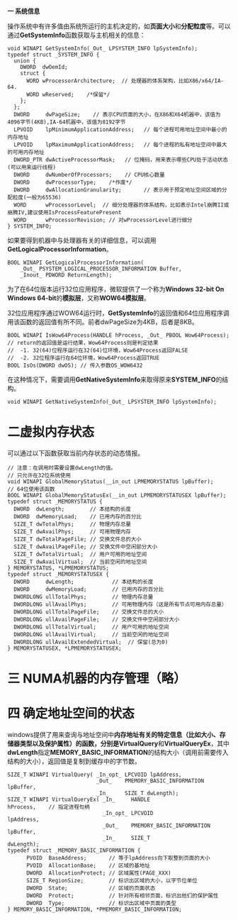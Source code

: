 **一 系统信息**

操作系统中有许多值由系统所运行的主机决定的，如**页面大小**和**分配粒度**等。可以通过**GetSystemInfo**函数获取与主机相关的信息：

 

```
void WINAPI GetSystemInfo(_Out_ LPSYSTEM_INFO lpSystemInfo);
typedef struct _SYSTEM_INFO {
  union {
    DWORD  dwOemId;
    struct {
      WORD wProcessorArchitecture;  // 处理器的体系架构，比如X86/x64/IA-64.
      WORD wReserved;    /*保留*/
    };
  };
  DWORD     dwPageSize;    // 表示CPU页面的大小，在X86和X64机器中，该值为4096字节(4KB),IA-64机器中，该值为8192字节
  LPVOID    lpMinimumApplicationAddress;   // 每个进程可用地址空间中最小的内存地址
  LPVOID    lpMaximumApplicationAddress;   // 每个进程的私有地址空间中最大的可用内存地址
  DWORD_PTR dwActiveProcessorMask;   // 位掩码，用来表示哪些CPU处于活动状态(可以用来运行线程)
  DWORD     dwNumberOfProcessors;    // CPU核心数量
  DWORD     dwProcessorType;    /*作废*/
  DWORD     dwAllocationGranularity;       // 表示用于预定地址空间区域的分配粒度(一般为65536)
  WORD      wProcessorLevel;  // 细分处理器的体系结构，比如表示Intel崩腾II或崩腾IV,建议使用IsProcessFeaturePresent
  WORD      wProcessorRevision; // 对wProcessorLevel进行细分
} SYSTEM_INFO;
```

如果要得到机器中与处理器有关的详细信息，可以调用**GetLogicalProcessorInformation**。

 

```
BOOL WINAPI GetLogicalProcessorInformation(
    _Out_ PSYSTEM_LOGICAL_PROCESSOR_INFORMATION Buffer,
    _Inout_ PDWORD ReturnLength);
```

为了在64位版本运行32位应用程序，微软提供了一个称为**Windows 32-bit On Windows 64-bit**的**模拟层**，又称**WOW64模拟层**。

32位应用程序通过WOW64运行时，**GetSystemInfo**的返回值和64位应用程序调用该函数的返回值有所不同。前者dwPageSize为4KB，后者是8KB。

 

```
BOOL WINAPI IsWow64Process(HANDLE hProcess, _Out_ PBOOL Wow64Process);
// return的返回值是运行结果，Wow64Process则是判定结果
//  -1. 32(64)位程序运行在32(64)位环境，Wow64Process返回FALSE
//  -2. 32位程序运行在64位环境，Wow64Process返回TRUE
BOOL IsOs(DWORD dwOS); // 传入参数OS_WOW6432
```

在这种情况下，需要调用**GetNativeSystemInfo**来取得原来**SYSTEM_INFO**的结构。

 

```
void WINAPI GetNativeSystemInfo(_Out_ LPSYSTEM_INFO lpSystemInfo);
```

# 二虚拟内存状态

可以通过以下函数获取当前内存状态的动态情报。

 

```
// 注意：在调用时需要设置dwLength的值。
// 只允许在32位系统使用
void WINAPI GlobalMemoryStatus(__in_out LPMEMORYSTATUS lpBuffer);
// 64位使用该函数
BOOL WINAPI GlobalMemoryStatusEx(__in_out LPMEMORYSTATUSEX lpBuffer);
typedef struct _MEMORYSTATUS {
  DWORD  dwLength;        // 本结构的长度
  DWORD  dwMemoryLoad;    // 已用内存的百分比
  SIZE_T dwTotalPhys;     // 物理内存总量
  SIZE_T dwAvailPhys;     // 可用物理内存
  SIZE_T dwTotalPageFile; // 交换文件总的大小
  SIZE_T dwAvailPageFile; // 交换文件中空闲部分大小
  SIZE_T dwTotalVirtual;  // 用户可用的地址空间
  SIZE_T dwAvailVirtual;  // 当前空闲的地址空间
} MEMORYSTATUS, *LPMEMORYSTATUS;
typedef struct _MEMORYSTATUSEX {
  DWORD     dwLength;            // 本结构的长度
  DWORD     dwMemoryLoad;        // 已用内存的百分比
  DWORDLONG ullTotalPhys;        // 物理内存总量
  DWORDLONG ullAvailPhys;        // 可用物理内存（这是所有节点可用内存总量）
  DWORDLONG ullTotalPageFile;    // 交换文件总的大小
  DWORDLONG ullAvailPageFile;    // 交换文件中空闲部分大小
  DWORDLONG ullTotalVirtual;     // 用户可用的地址空间
  DWORDLONG ullAvailVirtual;     // 当前空闲的地址空间
  DWORDLONG ullAvailExtendedVirtual;  // 保留(总为0)
} MEMORYSTATUSEX, *LPMEMORYSTATUSEX;
```

# 三 NUMA机器的内存管理（略）

# 四 确定地址空间的状态

windows提供了用来查询与地址空间中**内存地址有关的特定信息（比如大小、存储器类型以及保护属性）**的函数，分别是**VirtualQuery**和**VirtualQueryEx**，其中**dwLength**指定**MEMORY_BASIC_INFORMATION**的结构大小（调用前需要传入结构的大小），返回值是复制到缓存中的字节数。

 

```
SIZE_T WINAPI VirtualQuery( _In_opt_ LPCVOID lpAddress,
                            _Out_    PMEMORY_BASIC_INFORMATION lpBuffer,
                            _In_     SIZE_T dwLength);
SIZE_T WINAPI VirtualQueryEx( _In_     HANDLE                    hProcess,    // 指定进程句柄
                              _In_opt_ LPCVOID                   lpAddress,
                              _Out_    PMEMORY_BASIC_INFORMATION lpBuffer,
                              _In_     SIZE_T                    dwLength);
typedef struct _MEMORY_BASIC_INFORMATION {
      PVOID  BaseAddress;       // 等于lpAddress向下取整到页面的大小
      PVOID  AllocationBase;    // 区域的基地址
      DWORD  AllocationProtect; // 区域属性(PAGE_XXX)
      SIZE_T RegionSize;        // 标识出区域的大小，以字节位单位
      DWORD  State;             // 区域的页面状态
      DWORD  Protect;           // 针对所有相邻页面，标识出他们的保护属性
      DWORD  Type;              // 标识出区域中页面的类型
} MEMORY_BASIC_INFORMATION, *PMEMORY_BASIC_INFORMATION;
```